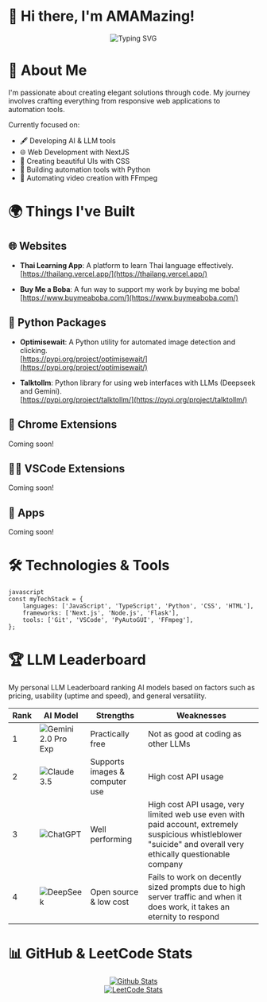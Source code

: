 # 👋 Hi there, I'm AMAMazing! 

<div align="center">
  <img src="https://readme-typing-svg.herokuapp.com?font=Fira+Code&pause=1000&color=ffffff&center=true&vCenter=true&random=false&width=435&lines=Full+Stack+Developer;CSS+Enthusiast;NextJS+Enthusiast;Python+Automation+Expert;FFmpeg+Wizard;AI/LLM+Expert" alt="Typing SVG" />
</div>

# 🚀 About Me
I'm passionate about creating elegant solutions through code. My journey involves crafting everything from responsive web applications to automation tools.

Currently focused on:
- 🖋️ Developing AI & LLM tools
- 🌐 Web Development with NextJS
- 🎨 Creating beautiful UIs with CSS
- 🤖 Building automation tools with Python
- 🎥 Automating video creation with FFmpeg

# 🌍 Things I've Built

## 🌐 Websites

- **Thai Learning App**: A platform to learn Thai language effectively.  
  [https://thailang.vercel.app/](https://thailang.vercel.app/)

- **Buy Me a Boba**: A fun way to support my work by buying me boba!  
  [https://www.buymeaboba.com/](https://www.buymeaboba.com/)

## 🐍 Python Packages

- **Optimisewait**: A Python utility for automated image detection and clicking.  
  [https://pypi.org/project/optimisewait/](https://pypi.org/project/optimisewait/)

- **Talktollm**: Python library for using web interfaces with LLMs (Deepseek and Gemini).   
  [https://pypi.org/project/talktollm/](https://pypi.org/project/talktollm/)

## 🪽 Chrome Extensions

Coming soon!

## 👨‍💻 VSCode Extensions 

Coming soon!


## 📱 Apps

Coming soon!

# 🛠️ Technologies & Tools
```
javascript
const myTechStack = {
    languages: ['JavaScript', 'TypeScript', 'Python', 'CSS', 'HTML'],
    frameworks: ['Next.js', 'Node.js', 'Flask'],
    tools: ['Git', 'VSCode', 'PyAutoGUI', 'FFmpeg'],
};
```

# 🏆 LLM Leaderboard  

My personal LLM Leaderboard ranking AI models based on factors such as pricing, usability (uptime and speed), and general versatility.

| Rank | AI Model                                                                                                                                                                                                                                     | Strengths                                   | Weaknesses                                                                                                                                                         |
|------|----------------------------------------------------------------------------------------------------------------------------------------------------------------------------------------------------------------------------------------------|---------------------------------------------|--------------------------------------------------------------------------------------------------------------------------------------------------------------------|
| 1    | <img src="https://img.shields.io/badge/Gemini--2.0--Pro--Exp-4285F4?style=for-the-badge&logo=google&logoColor=white" alt="Gemini 2.0 Pro Exp" />                                                                                            | Practically free                         |        Not as good at coding as other LLMs                                                                                                                                                            |
| 2    | <img src="https://img.shields.io/badge/Claude--Sonnet3.5-cc7c5e?style=for-the-badge&logo=anthropic&logoColor=white" alt="Claude 3.5" />                                                                                                    | Supports images & computer use          | High cost API usage                                                                                                                                             |
| 3    | <img src="https://img.shields.io/badge/ChatGPT-4b9f82?style=for-the-badge&logo=openai&logoColor=white" alt="ChatGPT" />                                                                                                                     | Well performing                                            | High cost API usage, very limited web use even with paid account, extremely suspicious whistleblower "suicide" and overall very ethically questionable company |
| 4    | <img src="https://img.shields.io/badge/DeepSeek-5c72f5?style=for-the-badge&logo=&logoColor=white" alt="DeepSeek" /> | Open source & low cost                   | Fails to work on decently sized prompts due to high server traffic and when it does work, it takes an eternity to respond                                       |

# 📊 GitHub & LeetCode Stats

<div align="center">
  <!-- Githubs Stats Card -->
  <a href="https://github.com/DenverCoder1/github-readme-streak-stats" target="_blank">
    <img src="https://github-readme-streak-stats-eight.vercel.app/?user=AMAMazing&theme=ocean-gradient&background=45%2C00B6EB%2CB100EB" alt="Github Stats" />
  </a>
</div>

<div align="center">
  <!-- LeetCode Stats Card -->
  <a href="https://leetcode.com/u/AMAMazing" target="_blank">
    <img src="https://leetcard.jacoblin.cool/AMAMazing?theme=dark&font=Fira%20Code&ext=heatmap&border=30363D&background=0D1117&radius=16" alt="LeetCode Stats" />
  </a>
</div>


